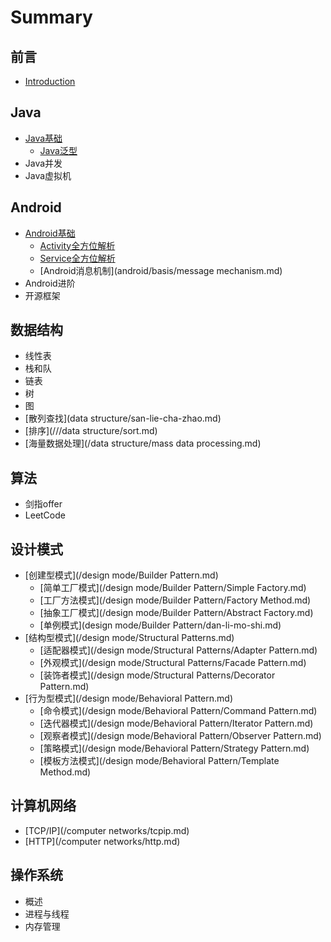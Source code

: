 # Summary

## 前言

* [Introduction](README.md)

## Java

* [Java基础](java/javaji-chu.md)
  * [Java泛型](java/basis/genericity.md)
* Java并发
* Java虚拟机

## Android

* [Android基础](android/basis.md)
  * [Activity全方位解析](android/basis/activity.md)
  * [Service全方位解析](android/basis/service.md)
  * [Android消息机制](android/basis/message mechanism.md)
* Android进阶
* 开源框架

## 数据结构

* 线性表
* 栈和队
* 链表
* 树
* 图
* [散列查找](data structure/san-lie-cha-zhao.md)
* [排序](///data structure/sort.md)
* [海量数据处理](/data structure/mass data processing.md)

## 算法

* 剑指offer
* LeetCode

## 设计模式

* [创建型模式](/design mode/Builder Pattern.md)
  * [简单工厂模式](/design mode/Builder Pattern/Simple Factory.md)
  * [工厂方法模式](/design mode/Builder Pattern/Factory Method.md)
  * [抽象工厂模式](/design mode/Builder Pattern/Abstract Factory.md)
  * [单例模式](design mode/Builder Pattern/dan-li-mo-shi.md)
* [结构型模式](/design mode/Structural Patterns.md)
  * [适配器模式](/design mode/Structural Patterns/Adapter Pattern.md)
  * [外观模式](/design mode/Structural Patterns/Facade Pattern.md)
  * [装饰者模式](/design mode/Structural Patterns/Decorator Pattern.md)
* [行为型模式](/design mode/Behavioral Pattern.md)
  * [命令模式](/design mode/Behavioral Pattern/Command Pattern.md)
  * [迭代器模式](/design mode/Behavioral Pattern/Iterator Pattern.md)
  * [观察者模式](/design mode/Behavioral Pattern/Observer Pattern.md)
  * [策略模式](/design mode/Behavioral Pattern/Strategy Pattern.md)
  * [模板方法模式](/design mode/Behavioral Pattern/Template Method.md)

## 计算机网络

* [TCP/IP](/computer networks/tcpip.md)
* [HTTP](/computer networks/http.md)

## 操作系统

* 概述
* 进程与线程
* 内存管理



